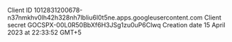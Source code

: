 Client ID  1012831200678-n37nmkhv0lh42h328nh7lbliu6l0t5ne.apps.googleusercontent.com
Client secret  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
Creation date
15 April 2023 at 22:33:52 GMT+5